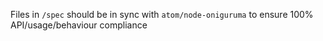Files in `/spec` should be in sync with `atom/node-oniguruma` to ensure 100% API/usage/behaviour compliance